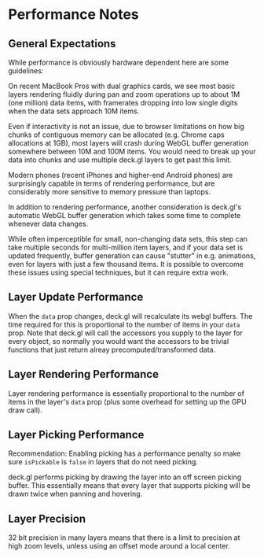 # Performance Notes


## General Expectations

While performance is obviously hardware dependent here are some guidelines:

On recent MacBook Pros with dual graphics cards, we see most basic layers
rendering fluidly during pan and zoom operations up to about 1M (one million)
data items, with framerates dropping into low single digits when the data
sets approach 10M items.

Even if interactivity is not an issue, due to browser limitations on how
big chunks of contiguous memory can be allocated (e.g. Chrome caps allocations
at 1GB), most layers will crash during WebGL buffer generation somewhere
between 10M and 100M items. You would need to break up your data into chunks
and use multiple deck.gl layers to get past this limit.

Modern phones (recent iPhones and higher-end Android phones) are
surprisingly capable in terms of rendering performance, but are considerably
more sensitive to memory pressure than laptops.

In addition to rendering performance, another consideration is deck.gl's
automatic WebGL buffer generation which takes some time to complete
whenever data changes.

While often imperceptible for small, non-changing data sets, this step can take
multiple seconds for multi-million item layers, and if your data set is updated
frequently, buffer generation can cause "stutter" in e.g. animations,
even for layers with just a few thousand items. It is possible to overcome
these issues using special techniques, but it can require extra work.

## Layer Update Performance

When the `data` prop changes, deck.gl will recalculate its webgl buffers.
The time required for this is proportional to the number of items in your
`data` prop.
Note that deck.gl will call the accessors you supply to the layer for
every object, so normally you would want the accessors to be trivial functions
that just return alreay precomputed/transformed data.

## Layer Rendering Performance

Layer rendering performance is essentially proportional to the number of items
in the layer's `data` prop (plus some overhead for setting up the GPU draw
call).

## Layer Picking Performance

Recommendation: Enabling picking has a performance penalty so make sure
`isPickable` is `false` in layers that do not need picking.

deck.gl performs picking by drawing the layer into an off screen
picking buffer. This essentially means that every layer that supports picking
will be drawn twice when panning and hovering.

## Layer Precision

32 bit precision in many layers means that there is a limit to precision
at high zoom levels, unless using an offset mode around a local center.
